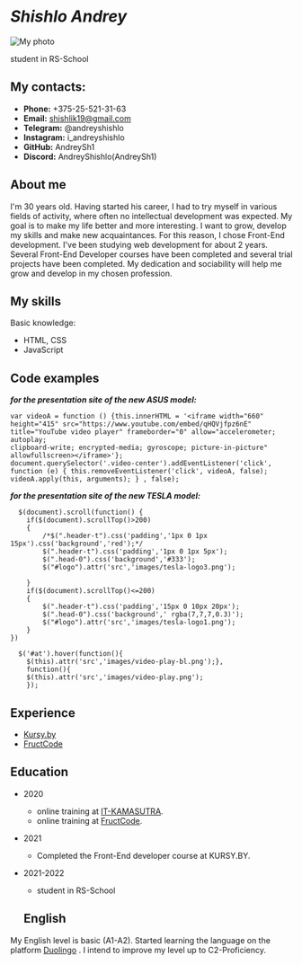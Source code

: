 # _Shishlo Andrey_

![My photo](../rsschool-cv/assets/img/myphoto.jpg)

student in RS-School

## **My сontacts:**

- **Phone:** +375-25-521-31-63
- **Email:** shishlik19@gmail.com
- **Telegram:** @andreyshishlo
- **Instagram:** i_andreyshishlo
- **GitHub:** AndreySh1
- **Discord:** AndreyShishlo(AndreySh1)

## **About me**

I'm 30 years old. Having started his career, I had to try myself in various fields of activity, where often no intellectual development was expected.
My goal is to make my life better and more interesting. I want to grow, develop my skills and make new acquaintances. For this reason, I chose Front-End development.
I've been studying web development for about 2 years. Several Front-End Developer courses have been completed and several trial projects have been completed.
My dedication and sociability will help me grow and develop in my chosen profession.

## **My skills**

Basic knowledge:

- HTML, CSS
- JavaScript

## **Code examples**

**_for the presentation site of the new ASUS model:_**

```
var videoA = function () {this.innerHTML = '<iframe width="660" height="415" src="https://www.youtube.com/embed/qHQVjfpz6nE"
title="YouTube video player" frameborder="0" allow="accelerometer; autoplay;
clipboard-write; encrypted-media; gyroscope; picture-in-picture" allowfullscreen></iframe>'};
document.querySelector('.video-center').addEventListener('click', function (e) { this.removeEventListener('click', videoA, false);
videoA.apply(this, arguments); } , false);
```

**_for the presentation site of the new TESLA model:_**

```
  $(document).scroll(function() {
	if($(document).scrollTop()>200)
	{
		/*$(".header-t").css('padding','1px 0 1px 15px').css('background','red');*/
		$(".header-t").css('padding','1px 0 1px 5px');
		$(".head-0").css('background','#333');
		$("#logo").attr('src','images/tesla-logo3.png');

	}
	if($(document).scrollTop()<=200)
	{
		$(".header-t").css('padding','15px 0 10px 20px');
		$(".head-0").css('background',' rgba(7,7,7,0.3)');
		$("#logo").attr('src','images/tesla-logo1.png');
	}
})

  $('#at').hover(function(){
	$(this).attr('src','images/video-play-bl.png');},
	function(){
	$(this).attr('src','images/video-play.png');
	});
```

## **Experience**

- [Kursy.by](Kursy.by)
- [FructCode](fructcode.com)

## **Education**

- 2020

  - online training at [IT-KAMASUTRA](https://www.youtube.com/c/ITKAMASUTRA).
  - online training at [FructCode](https://fructcode.com/ru/).

- 2021

  - Completed the Front-End developer course at KURSY.BY.

- 2021-2022

  - student in RS-School

  ## **English**

My English level is basic (A1-A2). Started learning the language on the platform [Duolingo](https://ru.duolingo.com) . I intend to improve my level up to C2-Proficiency.
